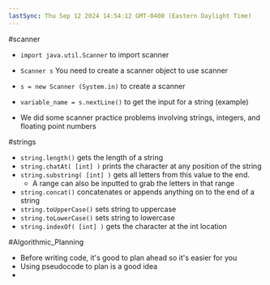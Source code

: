 ```yaml
---
lastSync: Thu Sep 12 2024 14:54:12 GMT-0400 (Eastern Daylight Time)
---
```

#scanner
- `import java.util.Scanner`  to import scanner
- `Scanner s` You need to create a scanner object to use scanner
- `s = new Scanner (System.in)` to create a scanner
- `variable_name = s.nextLine()` to get the input for a string (example)

- We did some scanner practice problems involving strings, integers, and floating point numbers

#strings
- `string.length()` gets the length of a string 
- `string.chatAt( [int] )` prints the character at any position of the string
- `string.substring( [int] )` gets all letters from this value to the end. 
	- A range can also be inputted to grab the letters in that range
- `string.concat()` concatenates or appends anything on to the end of a string
- `string.toUpperCase()` sets string to uppercase
- `string.toLowerCase()` sets string to lowercase
- `string.indexOf( [int] )` gets the character at the int location

#Algorithmic_Planning
- Before writing code, it's good to plan ahead so it's easier for you 
- Using pseudocode to plan is a good idea
- 